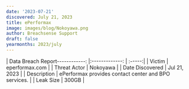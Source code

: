 ```yaml
---
date: '2023-07-21'
discovered: July 21, 2023
title: ePerformax
image: images/blog/Nokoyawa.png
author: Breachsense Support
draft: false
yearmonths: 2023/july
---
```


| Data Breach Report------------:     |:-------------:    | :-----:|
| Victim      | eperformax.com      | 
| Threat Actor      | Nokoyawa      | 
| Date Discovered      | Jul 21, 2023      | 
| Description      | ePerformax provides contact center and BPO services.      | 
| Leak Size      | 300GB      | 


